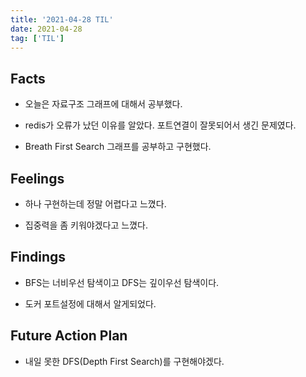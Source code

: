 ```yaml
---
title: '2021-04-28 TIL'
date: 2021-04-28
tag: ['TIL']
---
```


## Facts

- 오늘은 자료구조 그래프에 대해서 공부했다.

- redis가 오류가 났던 이유를 알았다. 포트연결이 잘못되어서 생긴 문제였다.

- Breath First Search 그래프를 공부하고 구현했다.

## Feelings

- 하나 구현하는데 정말 어렵다고 느꼈다.

- 집중력을 좀 키워야겠다고 느꼈다.

## Findings

- BFS는 너비우선 탐색이고 DFS는 깊이우선 탐색이다.

- 도커 포트설정에 대해서 알게되었다.

## Future Action Plan

- 내일 못한 DFS(Depth First Search)를 구현해야겠다.
